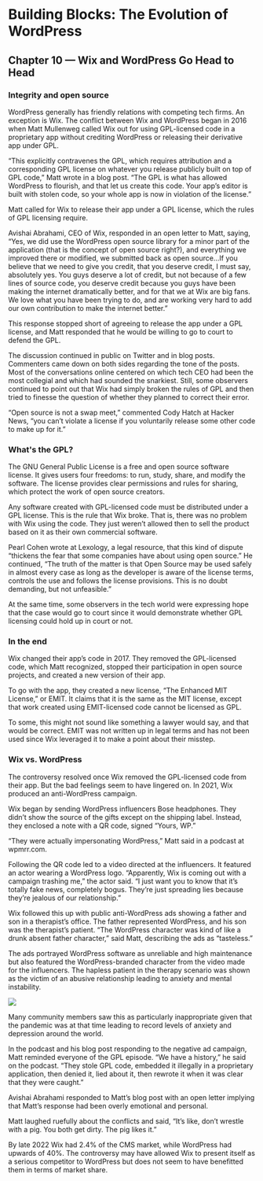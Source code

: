 # Building Blocks: The Evolution of WordPress 
## Chapter 10 — Wix and WordPress Go Head to Head
### Integrity and open source

WordPress generally has friendly relations with competing tech firms. An exception is Wix. The conflict between Wix and WordPress began in 2016 when Matt Mullenweg called Wix out for using GPL-licensed code in a proprietary app without crediting WordPress or releasing their derivative app under GPL.


“This explicitly contravenes the GPL, which requires attribution and a corresponding GPL license on whatever you release publicly built on top of GPL code,” Matt wrote in a blog post. “The GPL is what has allowed WordPress to flourish, and that let us create this code. Your app’s editor is built with stolen code, so your whole app is now in violation of the license.”


Matt called for Wix to release their app under a GPL license, which the rules of GPL licensing require.


Avishai Abrahami, CEO of Wix, responded in an open letter to Matt, saying, “Yes, we did use the WordPress open source library for a minor part of the application (that is the concept of open source right?), and everything we improved there or modified, we submitted back as open source…If you believe that we need to give you credit, that you deserve credit, I must say, absolutely yes. You guys deserve a lot of credit, but not because of a few lines of source code, you deserve credit because you guys have been making the internet dramatically better, and for that we at Wix are big fans. We love what you have been trying to do, and are working very hard to add our own contribution to make the internet better.”


This response stopped short of agreeing to release the app under a GPL license, and Matt responded that he would be willing to go to court to defend the GPL.


The discussion continued in public on Twitter and in blog posts. Commenters came down on both sides regarding the tone of the posts. Most of the conversations online centered on which tech CEO had been the most collegial and which had sounded the snarkiest. Still, some observers continued to point out that Wix had simply broken the rules of GPL and then tried to finesse the question of whether they planned to correct their error. 


“Open source is not a swap meet,” commented Cody Hatch at Hacker News, “you can’t violate a license if you voluntarily release some other code to make up for it.”


### What's the GPL?
The GNU General Public License is a free and open source software license. It gives users four freedoms: to run, study, share, and modify the software. The license provides clear permissions and rules for sharing, which protect the work of open source creators. 


Any software created with GPL-licensed code must be distributed under a GPL license. This is the rule that Wix broke. That is, there was no problem with Wix using the code. They just weren’t allowed then to sell the product based on it as their own commercial software.


Pearl Cohen wrote at Lexology, a legal resource, that this kind of dispute “thickens the fear that some companies have about using open source.” He continued, “The truth of the matter is that Open Source may be used safely in almost every case as long as the developer is aware of the license terms, controls the use and follows the license provisions. This is no doubt demanding, but not unfeasible.”


At the same time, some observers in the tech world were expressing hope that the case would go to court since it would demonstrate whether GPL licensing could hold up in court or not. 

### In the end
Wix changed their app’s code in 2017. They removed the GPL-licensed code, which Matt recognized, stopped their participation in open source projects, and created a new version of their app. 


To go with the app, they created a new license, “The Enhanced MIT License,” or EMIT. It claims that it is the same as the MIT license, except that work created using EMIT-licensed code cannot be licensed as GPL.


To some, this might not sound like something a lawyer would say, and that would be correct. EMIT was not written up in legal terms and has not been used since Wix leveraged it to make a point about their misstep. 


### Wix vs. WordPress
The controversy resolved once Wix removed the GPL-licensed code from their app. But the bad feelings seem to have lingered on. In 2021, Wix produced an anti-WordPress campaign. 

Wix began by sending WordPress influencers Bose headphones. They didn’t show the source of the gifts except on the shipping label. Instead, they enclosed a note with a QR code, signed “Yours, WP.”

“They were actually impersonating WordPress,” Matt said in a podcast at wpmrr.com.

Following the QR code led to a video directed at the influencers. It featured an actor wearing a WordPress logo. “Apparently, Wix is coming out with a campaign trashing me,” the actor said. “I just want you to know that it’s totally fake news, completely bogus. They’re just spreading lies because they’re jealous of our relationship.”

Wix followed this up with public anti-WordPress ads showing a father and son in a therapist’s office. The father represented WordPress, and his son was the therapist’s patient. “The WordPress character was kind of like a drunk absent father character,” said Matt, describing the ads as “tasteless.” 

The ads portrayed WordPress software as unreliable and high maintenance but also featured the WordPress-branded character from the video made for the influencers. The hapless patient in the therapy scenario was shown as the victim of an abusive relationship leading to anxiety and mental instability. 

![](https://make.wordpress.org/marketing/files/2023/04/Wix-You-Deserve-Better-WP-campaign.png)

Many community members saw this as particularly inappropriate given that the pandemic was at that time leading to record levels of anxiety and depression around the world. 

In the podcast and his blog post responding to the negative ad campaign, Matt reminded everyone of the GPL episode. “We have a history,” he said on the podcast. “They stole GPL code, embedded it illegally in a proprietary application, then denied it, lied about it, then rewrote it when it was clear that they were caught.”

Avishai Abrahami responded to Matt’s blog post with an open letter implying that Matt’s response had been overly emotional and personal.  

Matt laughed ruefully about the conflicts and said, “It’s like, don’t wrestle with a pig. You both get dirty. The pig likes it.”


By late 2022 Wix had 2.4% of the CMS market, while WordPress had upwards of 40%. The controversy may have allowed Wix to present itself as a serious competitor to WordPress but does not seem to have benefitted them in terms of market share. 


